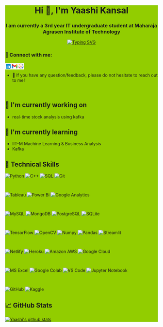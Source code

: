 <div style="background-color:#92cd00">
<h1 align="center">Hi 👋, I'm Yaashi Kansal</h1>
<h3 align="center">I am currently a 3rd year IT undergraduate student at Maharaja Agrasen Institute of Technology</h3>

<p align="center">
  <a href="https://git.io/typing-svg"><img src="https://readme-typing-svg.demolab.com?font=Fira+Code&pause=1000&color=F785D4&width=435&lines=Business+Data+Analyst;Business+Intelligence+Analyst+;Business+Analyst+;IT+Engineer" alt="Typing SVG" /></a>
</p>

### 🤝 Connect with me:

<a href="https://www.linkedin.com/in/yaashi-kansal-1a35391ab/"><img align="left" src="https://raw.githubusercontent.com/yaashikansal/yaashikansal/main/images/icons8-linkedin.svg" alt="Yaashi Kansal | LinkedIn" width="21px"/></a>
<a href="mailto: yaashikansal@gmail.com"><img align="left" src="https://raw.githubusercontent.com/yaashikansal/yaashikansal/main/images/icons8-gmail.svg" alt="Yaashi Kansal | Gmail" width="21px"/></a>
<a href="https://public.tableau.com/app/profile/yaashi.kansal"><img align="left" src="https://raw.githubusercontent.com/yaashikansal/yaashikansal/main/images/icons8-tableau-software.svg" alt="Yaashi Kansal | Tableau Public" width="21px"/></a>
</br>
- 💬 If you have any question/feedback, please do not hesitate to reach out to me!

<br/>

## 🔭 I'm currently working on

- real-time stock analysis using kafka

## 🌱 I'm currently learning

- IIT-M Machine Learning & Business Analysis
- Kafka

## 💼 Technical Skills

![Python](https://img.shields.io/badge/Python-3776AB?style=for-the-badge&logo=python&logoColor=white)
![C++](https://img.shields.io/badge/C%2B%2B-00599C?style=for-the-badge&logo=c%2B%2B&logoColor=white)
![SQL](https://img.shields.io/badge/MySQL-4479A1.svg?style=for-the-badge&logo=MySQL&logoColor=white)
![Git](https://img.shields.io/badge/GIT-E44C30?style=for-the-badge&logo=git&logoColor=white)

</br>

![Tableau](https://img.shields.io/badge/Tableau-E97627?style=for-the-badge&logo=Tableau&logoColor=white)
![Power Bi](https://img.shields.io/badge/power_bi-F2C811?style=for-the-badge&logo=powerbi&logoColor=black)
![Google Analytics](https://img.shields.io/badge/Google%20Analytics-E37400?style=for-the-badge&logo=google%20analytics&logoColor=white)

</br>

![MySQL](https://img.shields.io/badge/MySQL-00000F?style=for-the-badge&logo=mysql&logoColor=white)
![MongoDB](https://img.shields.io/badge/MongoDB-4EA94B?style=for-the-badge&logo=mongodb&logoColor=white)
![PostgreSQL](https://img.shields.io/badge/PostgreSQL-316192?style=for-the-badge&logo=postgresql&logoColor=white)
![SQLite](https://img.shields.io/badge/SQLite-07405E?style=for-the-badge&logo=sqlite&logoColor=white)

</br>

![TensorFlow](https://img.shields.io/badge/TensorFlow-FF6F00?style=for-the-badge&logo=tensorflow&logoColor=white)
![OpenCV](https://img.shields.io/badge/OpenCV-5C3EE8.svg?style=for-the-badge&logo=OpenCV&logoColor=white)
![Numpy](https://img.shields.io/badge/NumPy-013243.svg?style=for-the-badge&logo=NumPy&logoColor=white)
![Pandas](https://img.shields.io/badge/pandas-150458.svg?style=for-the-badge&logo=pandas&logoColor=white)
![Streamlit](https://img.shields.io/badge/Streamlit-FF4B4B.svg?style=for-the-badge&logo=Streamlit&logoColor=white)

</br>

![Netlify](https://img.shields.io/badge/Netlify-00C7B7?style=for-the-badge&logo=netlify&logoColor=white)
![Heroku](https://img.shields.io/badge/heroku-%23430098.svg?style=for-the-badge&logo=heroku&logoColor=white)
![Amazon AWS](https://img.shields.io/badge/Amazon_AWS-232F3E?style=for-the-badge&logo=amazon-aws&logoColor=white)
![Google Cloud](https://img.shields.io/badge/Google_Cloud-4285F4?style=for-the-badge&logo=google-cloud&logoColor=white)

</br>

![MS Excel](https://img.shields.io/badge/Microsoft_Excel-217346?style=for-the-badge&logo=microsoft-excel&logoColor=white)
![Google Colab](https://img.shields.io/badge/Colab-F9AB00?style=for-the-badge&logo=googlecolab&color=525252)
![VS Code](https://img.shields.io/badge/Visual_Studio_Code-0078D4?style=for-the-badge&logo=visual%20studio%20code&logoColor=white)
![Jupyter Notebook](https://img.shields.io/badge/Jupyter-F37626.svg?style=for-the-badge&logo=Jupyter&logoColor=white)

</br>

![GitHub](https://img.shields.io/badge/github-%23121011.svg?style=for-the-badge&logo=github&logoColor=white)
![Kaggle](https://img.shields.io/badge/Kaggle-20BEFF.svg?style=for-the-badge&logo=Kaggle&logoColor=white)

## 📈 GitHub Stats 

[![Yaashi's github stats](https://github-readme-stats.vercel.app/api?username=yaashikansal)](https://github.com/yaashikansal)
